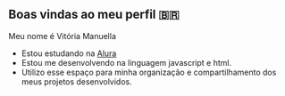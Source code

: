 ## Boas vindas ao meu perfil 🇧🇷

Meu nome é Vitória Manuella

- Estou estudando na [Alura](https://www.alura.com.br)
- Estou me desenvolvendo na linguagem javascript e html.
- Utilizo esse espaço para minha organização e compartilhamento dos meus projetos desenvolvidos.










